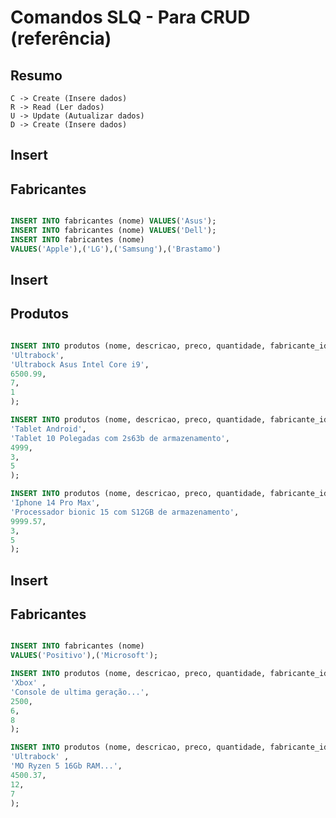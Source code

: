 # Comandos SLQ - Para CRUD (referência)

## Resumo
    C -> Create (Insere dados)
    R -> Read (Ler dados)
    U -> Update (Autualizar dados)
    D -> Create (Insere dados)

<!--_____________________________________-->

## Insert 
## Fabricantes 

```sql

INSERT INTO fabricantes (nome) VALUES('Asus');
INSERT INTO fabricantes (nome) VALUES('Dell');
INSERT INTO fabricantes (nome) 
VALUES('Apple'),('LG'),('Samsung'),('Brastamo')

```
<!--_____________________________________-->

## Insert 
## Produtos

```sql

INSERT INTO produtos (nome, descricao, preco, quantidade, fabricante_id) VALUES(
'Ultrabock',
'Ultrabock Asus Intel Core i9',
6500.99,
7,
1
);

INSERT INTO produtos (nome, descricao, preco, quantidade, fabricante_id) VALUES(
'Tablet Android',
'Tablet 10 Polegadas com 2s63b de armazenamento',
4999,
3,
5 
);

INSERT INTO produtos (nome, descricao, preco, quantidade, fabricante_id) VALUES(
'Iphone 14 Pro Max',
'Processador bionic 15 com S12GB de armazenamento',
9999.57,
3,
5 
);

```
<!--_____________________________________-->

## Insert 
## Fabricantes 

```sql

INSERT INTO fabricantes (nome)
VALUES('Positivo'),('Microsoft');

INSERT INTO produtos (nome, descricao, preco, quantidade, fabricante_id) VALUES(
'Xbox' ,
'Console de ultima geração...',
2500,
6,
8 
);

INSERT INTO produtos (nome, descricao, preco, quantidade, fabricante_id) VALUES(
'Ultrabock' ,
'MO Ryzen 5 16Gb RAM...',
4500.37,
12,
7 
);


```